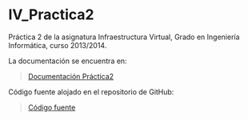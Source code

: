 IV_Practica2
============

Práctica 2 de la asignatura Infraestructura Virtual, Grado en Ingeniería Informática, curso 2013/2014.

La documentación se encuentra en:
>[Documentación Práctica2](https://github.com/rogegg/IV_Practica2/blob/master/Doc.md)


Código fuente alojado en el repositorio de GitHub:
>[Código fuente](https://github.com/rogegg/IV_Practica2/blob/master/codigo/index.php)
